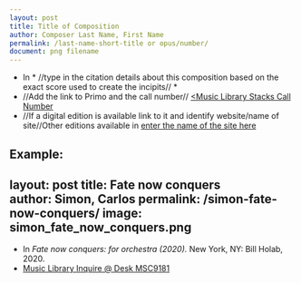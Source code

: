 ```yaml
---
layout: post
title: Title of Composition
author: Composer Last Name, First Name
permalink: /last-name-short-title or opus/number/
document: png filename
---
```


- In * //type in the citation details about this composition based on the exact score used to create the incipits// *
- //Add the link to Primo and the call number// <a href="Primo Link" target="_blank"><Music Library Stacks Call Number</a>
- //If a digital edition is available link to it and identify website/name of site//Other editions available in <a href="external link" target="_blank">enter the name of the site here</a>



Example:
---
layout: post
title: Fate now conquers  
author: Simon, Carlos
permalink: /simon-fate-now-conquers/
image: simon_fate_now_conquers.png
---

- In *Fate now conquers: for orchestra (2020).* New York, NY: Bill Holab, 2020.
- <a href="https://tufts-primo.hosted.exlibrisgroup.com/permalink/f/bnf7qa/01TUN_ALMA21281768720003851" target="_blank">Music Library Inquire @ Desk MSC9181</a>
